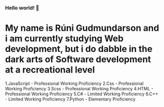 ### Hello world! 🤙 

# My name is Rúni Gudmundarson and i am currently studying Web development, but i do dabble in the dark arts of Software development at a recreational level

1.JavaScript - Professional Working Proficiency
2.Css - Professional Working Proficiency
3.Scss - Professional Working Proficiency
4.HTML - Professional Working Proficiency
5.C# - Limited Working Proficiency
6.C++ - Limited Working Proficiency
7.Python - Elementary Proficiency

<!--
**Raygud/Raygud** is a ✨ _special_ ✨ repository because its `README.md` (this file) appears on your GitHub profile.

Here are some ideas to get you started:

- 🔭 I’m currently working on ...
- 🌱 I’m currently learning ...
- 👯 I’m looking to collaborate on ...
- 🤔 I’m looking for help with ...
- 💬 Ask me about ...
- 📫 How to reach me: ...
- 😄 Pronouns: ...
- ⚡ Fun fact: ...
-->
